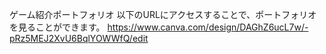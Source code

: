 ゲーム紹介ポートフォリオ
以下のURLにアクセスすることで、ポートフォリオを見ることができます。
https://www.canva.com/design/DAGhZ6ucL7w/-pRz5MEJ2XvU6BqlYOWWfQ/edit


